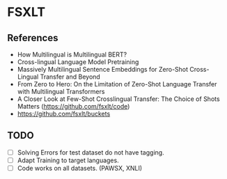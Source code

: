 # FSXLT

## References
- How Multilingual is Multilingual BERT?
- Cross-lingual Language Model Pretraining
- Massively Multilingual Sentence Embeddings for Zero-Shot Cross-Lingual Transfer and Beyond
- From Zero to Hero: On the Limitation of Zero-Shot Language Transfer with Multilingual Transformers
- A Closer Look at Few-Shot Crosslingual Transfer: The Choice of Shots Matters (https://github.com/fsxlt/code)
- https://github.com/fsxlt/buckets

## TODO
- [ ] Solving Errors for test dataset do not have tagging.
- [ ] Adapt Training to target languages.
- [ ] Code works on all datasets. (PAWSX, XNLI)
